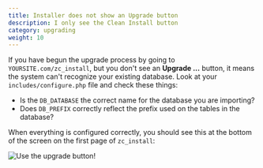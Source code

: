 ```yaml
---
title: Installer does not show an Upgrade button
description: I only see the Clean Install button
category: upgrading 
weight: 10
---
```


If you have begun the upgrade process by going to `YOURSITE.com/zc_install`, but you don't see an **Upgrade ...** button, it means the system can't recognize your existing database.  Look at your `includes/configure.php` file and check these things: 

- Is the `DB_DATABASE` the correct name for the database you are importing? 
- Does `DB_PREFIX` correctly reflect the prefix used on the tables in the database? 

When everything is configured correctly, you should see this at the bottom of the screen on the first page of `zc_install`: 

![Use the upgrade button!](/images/upgrade_button.png)
